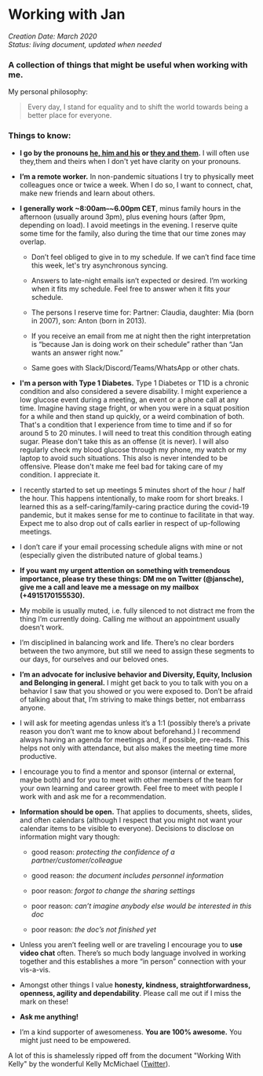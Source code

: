 # Working with Jan

*Creation Date: March 2020*  
*Status: living document, updated when needed*  

### A collection of things that might be useful when working with me.  

My personal philosophy: 
 > Every day, I stand for equality and to shift the world towards being a better place for everyone.  


### Things to know:

 - **I go by the pronouns [he, him and his](https://www.mypronouns.org/he-him) or [they and them](https://www.mypronouns.org/they-them).** I will often use they,them and theirs when I don't yet have clarity on your pronouns.  
 
 - **I’m a remote worker.** In non-pandemic situations I try to physically meet colleagues once or twice a week. When I do so, I want to connect, chat, make new friends and learn about others. 

 - **I generally work ~8:00am–~6.00pm CET**, minus family hours in the afternoon (usually around 3pm), plus evening hours (after 9pm, depending on load). I avoid meetings in the evening. I reserve quite some time for the family, also during the time that our time zones may overlap.

   - Don’t feel obliged to give in to my schedule. If we can’t find face time this week, let's try asynchronous syncing. 

   - Answers to late-night emails isn’t expected or desired. I’m working when it fits my schedule. Feel free to answer when it fits your schedule. 

   - The persons I reserve time for: Partner: Claudia, daughter: Mia (born in 2007), son: Anton (born in 2013).  

   - If you receive an email from me at night then the right interpretation is “because Jan is doing work on their schedule” rather than “Jan wants an answer right now.” 

   - Same goes with Slack/Discord/Teams/WhatsApp or other chats. 

- **I'm a person with Type 1 Diabetes.** Type 1 Diabetes or T1D is a chronic condition and also considered a severe disability. I might experience a low glucose event during a meeting, an event or a phone call at any time. Imagine having stage fright, or when you were in a squat position for a while and then stand up quickly, or a weird combination of both. That's a condition that I experience from time to time and if so for around 5 to 20 minutes. I will need to treat this condition through eating sugar. Please don't take this as an offense (it is never). I will also regularly check my blood glucose through my phone, my watch or my laptop to avoid such situations. This also is never intended to be offensive. Please don't make me feel bad for taking care of my condition. I appreciate it.  

- I recently started to set up meetings 5 minutes short of the hour / half the hour. This happens intentionally, to make room for short breaks. I learned this as a self-caring/family-caring practice during the covid-19 pandemic, but it makes sense for me to continue to facilitate in that way. Expect me to also drop out of calls earlier in respect of up-following meetings.   

- I don’t care if your email processing schedule aligns with mine or not (especially given the distributed nature of global teams.) 

- **If you want my urgent attention on something with tremendous importance, please try these things: DM me on Twitter (@jansche), give me a call and leave me a message on my mailbox (+4915170155530).** 

- My mobile is usually muted, i.e. fully silenced to not distract me from the thing I’m currently doing. Calling me without an appointment usually doesn’t work. 

- I’m disciplined in balancing work and life. There’s no clear borders between the two anymore, but still we need to assign these segments to our days, for ourselves and our beloved ones. 

- **I’m an advocate for inclusive behavior and Diversity, Equity, Inclusion and Belonging in general.** I might get back to you to talk with you on a behavior I saw that you showed or you were exposed to. Don’t be afraid of talking about that, I’m striving to make things better, not embarrass anyone. 

 - I will ask for meeting agendas unless it’s a 1:1 (possibly there’s a private reason you don’t want me to know about beforehand.) I recommend always having an agenda for meetings and, if possible, pre-reads. This helps not only with attendance, but also makes the meeting time more productive.  

 - I encourage you to find a mentor and sponsor (internal or external, maybe both) and for you to meet with other members of the team for your own learning and career growth. Feel free to meet with people I work with and ask me for a recommendation.  

 - **Information should be open.** That applies to documents, sheets, slides, and often calendars (although I respect that you might not want your calendar items to be visible to everyone). Decisions to disclose on information might vary though:  

   - good reason: *protecting the confidence of a partner/customer/colleague* 

   - good reason: *the document includes personnel information* 

   - poor reason: *forgot to change the sharing settings* 

   - poor reason: *can’t imagine anybody else would be interested in this doc* 

   - poor reason: *the doc’s not finished yet* 

 - Unless you aren’t feeling well or are traveling I encourage you to **use video chat** often. There’s so much body language involved in working together and this establishes a more “in person” connection with your vis-a-vis.  

 - Amongst other things I value **honesty, kindness, straightforwardness, openness, agility and dependability**. Please call me out if I miss the mark on these! 

 - **Ask me anything!**  

 - I’m a kind supporter of awesomeness. **You are 100% awesome.** You might just need to be empowered. 

A lot of this is shamelessly ripped off from the document "Working With Kelly" by the wonderful Kelly McMichael ([Twitter](http://twitter.com/kellyshalk)).
